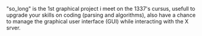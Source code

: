 "so_long" is the 1st graphical project i meet on the 1337's cursus,
usefull to upgrade your skills on coding (parsing and algorithms),
also have a chance to manage the graphical user interface (GUI) while interacting with the X srver. 

